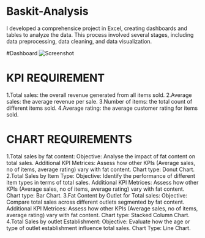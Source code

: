 # Baskit-Analysis

I developed a comprehensice project in Excel, creating dashboards and tables to analyze the data. This process involved several stages, including data preprocessing, data cleaning, and data visualization.

#Dashboard
![Screenshot](https://github.com/user-attachments/assets/90cc7851-fb42-460b-9dbb-6ee4f8e8c593)

# KPI REQUIREMENT
1.Total sales: the overall revenue generated from all items sold.
2.Average sales: the average revenue per sale.
3.Number of items: the total count of different items sold.
4.Average rating: the average customer rating for items sold.
# CHART REQUIREMENTS
1.Total sales by fat content:
Objective: Analyse the impact of fat content on total sales.
Additional KPI Metrices: Assess how other KPIs (Average sales, no of items, average rating) vary with fat content.
Chart type: Donut Chart.
2.Total Sales by Item Type:
Objective: Identify the performance of different item types in terms of total sales.
 Additional KPI Metrices: Assess how other KPIs (Average sales, no of items, average rating) vary with fat content.
Chart type: Bar Chart.
3.Fat Content by Outlet for Total sales:
Objective: Compare total sales across different outlets segmented by fat content.
Additional KPI Metrices: Assess how other KPIs (Average sales, no of items, average rating) vary with fat content.
Chart type: Stacked Column Chart.
4.Total Sales by outlet Establishment:
Objective: Evaluate how the age or type of outlet establishment influence total sales.
Chart Type: Line Chart.

